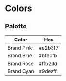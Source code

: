 # Colors

## Palette

| Color | Hex |
| --- | --- |
| Brand Pink | #e2b3f7 |
| Brand Blue | #bfe0fb |
| Brand Rose | #ffb2dd |
| Brand Cyan | #9deaff |
